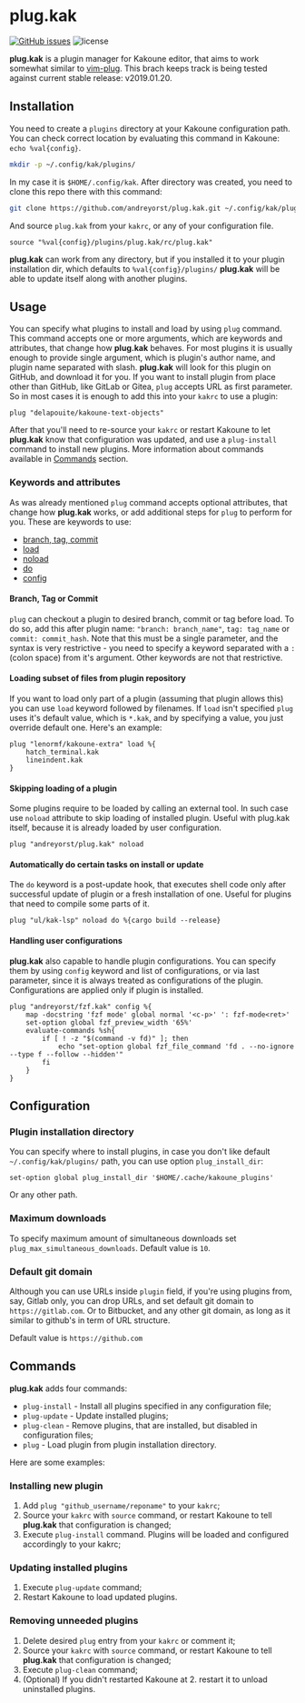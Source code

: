 # plug.kak
[![GitHub issues](https://img.shields.io/github/issues/andreyorst/plug.kak.svg)](https://github.com/andreyorst/plug.kak/issues)
![license](https://img.shields.io/github/license/andreyorst/plug.kak.svg)

**plug.kak** is a plugin manager for Kakoune editor, that aims to work somewhat
similar to [vim-plug](https://github.com/junegunn/vim-plug). This brach keeps track
is being tested against current stable release: v2019.01.20.

## Installation

You need to create a `plugins` directory at your Kakoune configuration path. You
can check correct location by evaluating this command in Kakoune:
`echo %val{config}`.

```sh
mkdir -p ~/.config/kak/plugins/
```

In my case it is `$HOME/.config/kak`. After directory was created, you need to
clone this repo there with this command:

```sh
git clone https://github.com/andreyorst/plug.kak.git ~/.config/kak/plugins/plug.kak
```

And source `plug.kak` from your `kakrc`, or any of your configuration file.

```kak
source "%val{config}/plugins/plug.kak/rc/plug.kak"
```

**plug.kak** can work from any directory, but if you installed it to your plugin
installation dir, which defaults to `%val{config}/plugins/`
**plug.kak** will be able to update itself along with another plugins.

## Usage
You can specify what plugins to install and load by using `plug` command. This
command accepts one or more arguments, which are keywords and attributes, that
change how **plug.kak** behaves. For most plugins it is usually enough to
provide single argument, which is plugin's author name, and plugin name
separated with slash. **plug.kak** will look for this plugin on GitHub, and
download it for you.
If you want to install plugin from place other than GitHub, like GitLab or
Gitea, `plug` accepts URL as first parameter.
So in most cases it is enough to add this into your `kakrc` to use a plugin:

```kak
plug "delapouite/kakoune-text-objects"
```

After that you'll need to re-source your `kakrc` or restart Kakoune to let
**plug.kak** know that configuration was updated, and use a `plug-install`
command to install new plugins. More information about commands available
in [Commands](#Commands) section.

### Keywords and attributes
As was already mentioned `plug` command accepts optional attributes, that change
how **plug.kak** works, or add additional steps for `plug` to perform for you.
These are keywords to use:
- [branch, tag, commit](#Branch-Tag-or-Commit)
- [load](#Loading-subset-of-files-from-plugin-repository)
- [noload](#Skipping-loading-of-a-plugin)
- [do](#Automatically-do-certain-tasks-on-install-or-update)
- [config](#Handling-user-configurations)

#### Branch, Tag or Commit
`plug` can checkout a plugin to desired branch, commit or tag before load. To do
so, add this after plugin name: `"branch: branch_name"`, `tag: tag_name` or
`commit: commit_hash`. Note that this must be a single parameter, and the
syntax is very restrictive - you need to specify a keyword separated with a `: `
(colon space) from it's argument. Other keywords are not that restrictive.

#### Loading subset of files from plugin repository
If you want to load only part of a plugin (assuming that plugin allows this) you
can use `load` keyword followed by filenames. If `load` isn't specified `plug`
uses it's default value, which is `*.kak`, and by specifying a value, you just
override default one. Here's an example:

```kak
plug "lenormf/kakoune-extra" load %{
    hatch_terminal.kak
    lineindent.kak
}
```

#### Skipping loading of a plugin
Some plugins require to be loaded by calling an external tool. In such case use
`noload` attribute to skip loading of installed plugin. Useful with plug.kak
itself, because it is already loaded by user configuration.

```kak
plug "andreyorst/plug.kak" noload
```

#### Automatically do certain tasks on install or update
The `do` keyword is a post-update hook, that executes shell code only after
successful update of plugin or a fresh installation of one. Useful for plugins
that need to compile some parts of it.

```kak
plug "ul/kak-lsp" noload do %{cargo build --release}
```

#### Handling user configurations
**plug.kak** also capable to handle plugin configurations. You can specify them
by using `config` keyword and list of configurations, or via last parameter,
since it is always treated as configurations of the plugin. Configurations are
applied only if plugin is installed.

```kak
plug "andreyorst/fzf.kak" config %{
    map -docstring 'fzf mode' global normal '<c-p>' ': fzf-mode<ret>'
    set-option global fzf_preview_width '65%'
    evaluate-commands %sh{
        if [ ! -z "$(command -v fd)" ]; then
            echo "set-option global fzf_file_command 'fd . --no-ignore --type f --follow --hidden'"
        fi
    }
}
```

## Configuration

### Plugin installation directory

You can specify where to install plugins, in case you don't like default
`~/.config/kak/plugins/` path, you can use option `plug_install_dir`:

```kak
set-option global plug_install_dir '$HOME/.cache/kakoune_plugins'
```

Or any other path.

### Maximum downloads

To specify maximum amount of simultaneous downloads set
`plug_max_simultaneous_downloads`. Default value is `10`.

### Default git domain

Although you can use URLs inside `plugin` field, if you're using plugins from,
say, Gitlab only, you can drop URLs, and set default git domain to
`https://gitlab.com`. Or to Bitbucket, and any other git domain, as long as it
similar to github's in term of URL structure.

Default value is `https://github.com`

## Commands

**plug.kak** adds four commands:

- `plug-install` - Install all plugins specified in any configuration file;
- `plug-update` - Update installed plugins;
- `plug-clean` - Remove plugins, that are installed, but disabled in
  configuration files;
- `plug` - Load plugin from plugin installation directory.

Here are some examples:

### Installing new plugin

1. Add `plug "github_username/reponame"` to your `kakrc`;
2. Source your `kakrc` with `source` command, or restart Kakoune to tell
  **plug.kak** that configuration is changed;
3. Execute `plug-install` command. Plugins will be loaded and configured
  accordingly to your kakrc;

### Updating installed plugins

1. Execute `plug-update` command;
2. Restart Kakoune to load updated plugins.

### Removing unneeded plugins

1. Delete desired `plug` entry from your `kakrc` or comment it;
2. Source your `kakrc` with `source` command, or restart Kakoune to tell
  **plug.kak** that configuration is changed;
3. Execute `plug-clean` command;
4. (Optional) If you didn't restarted Kakoune at 2. restart it to unload
  uninstalled plugins.

